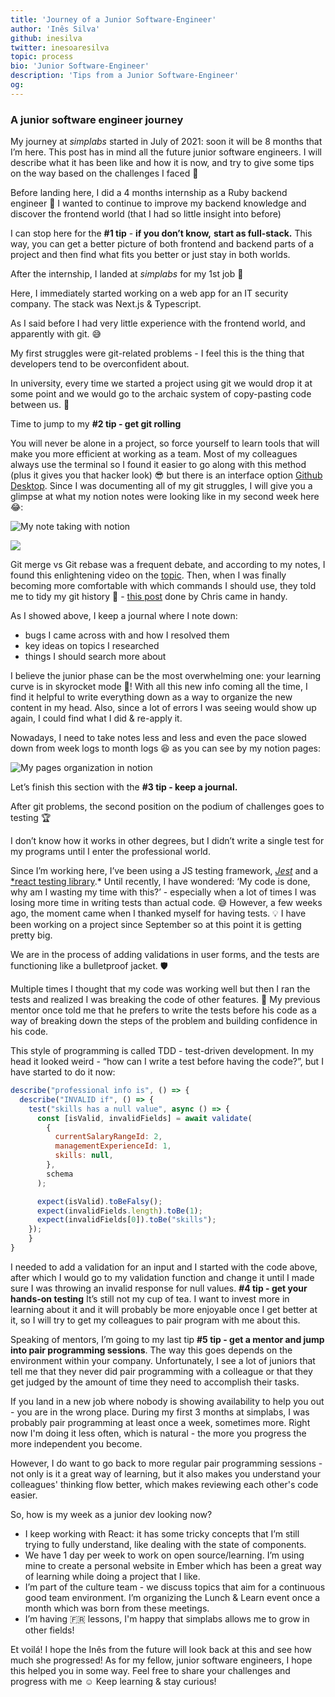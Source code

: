 ```yaml
---
title: 'Journey of a Junior Software-Engineer'
author: 'Inês Silva'
github: inesilva
twitter: inesoaresilva
topic: process
bio: 'Junior Software-Engineer'
description: 'Tips from a Junior Software-Engineer'
og:
---
```


<!--break-->

### A junior software engineer journey

My journey at _simplabs_ started in July of 2021: soon it will be 8 months that
I’m here. This post has in mind all the future junior software engineers. I will
describe what it has been like and how it is now, and try to give some tips on
the way based on the challenges I faced 💪

Before landing here, I did a 4 months internship as a Ruby backend engineer 💎 I
wanted to continue to improve my backend knowledge and discover the frontend
world (that I had so little insight into before)

I can stop here for the **#1 tip** - **if you don’t know,** **start as
full-stack.** This way, you can get a better picture of both frontend and
backend parts of a project and then find what fits you better or just stay in
both worlds.

After the internship, I landed at _simplabs_ for my 1st job 🙌

Here, I immediately started working on a web app for an IT security company. The
stack was Next.js & Typescript.

As I said before I had very little experience with the frontend world, and
apparently with git. 😅

My first struggles were git-related problems - I feel this is the thing that
developers tend to be overconfident about.

In university, every time we started a project using git we would drop it at
some point and we would go to the archaic system of copy-pasting code between
us. 🥲

Time to jump to my **#2 tip - get git rolling**

You will never be alone in a project, so force yourself to learn tools that will
make you more efficient at working as a team. Most of my colleagues always use
the terminal so I found it easier to go along with this method (plus it gives
you that hacker look) 😎 but there is an interface option
[Github Desktop](https://desktop.github.com/). Since I was documenting all of my
git struggles, I will give you a glimpse at what my notion notes were looking
like in my second week here 😂:

![My note taking with notion](/assets/images/posts/2022-02-17-journey-of-a-junior-software-engineer/my-notion-notes-eg1.png)

![](/assets/images/posts/2022-02-17-journey-of-a-junior-software-engineer/my-notion-notes-eg2.png)

Git merge vs Git rebase was a frequent debate, and according to my notes, I
found this enlightening video on the
[topic](https://www.youtube.com/watch?v=CRlGDDprdOQ&ab_channel=Academind). Then,
when I was finally becoming more comfortable with which commands I should use,
they told me to tidy my git history 🧹 -
[this post](https://simplabs.com/blog/2021/05/26/keeping-a-clean-git-history/)
done by Chris came in handy.

As I showed above, I keep a journal where I note down:

- bugs I came across with and how I resolved them
- key ideas on topics I researched
- things I should search more about

I believe the junior phase can be the most overwhelming one: your learning curve
is in skyrocket mode 🚀! With all this new info coming all the time, I find it
helpful to write everything down as a way to organize the new content in my
head. Also, since a lot of errors I was seeing would show up again, I could find
what I did & re-apply it.

Nowadays, I need to take notes less and less and even the pace slowed down from
week logs to month logs 😆 as you can see by my notion pages:

![My pages organization in notion](/assets/images/posts/2022-02-17-journey-of-a-junior-software-engineer/my-notion-pages.png)

Let’s finish this section with the **#3 tip - keep a journal.**

After git problems, the second position on the podium of challenges goes to
testing 🏆

I don’t know how it works in other degrees, but I didn’t write a single test for
my programs until I enter the professional world.

Since I’m working here, I’ve been using a JS testing framework,
_[Jest](https://jestjs.io/)_ and a
[\*react testing library](https://testing-library.com/docs/react-testing-library/intro/).\*
Until recently, I have wondered: ‘My code is done, why am I wasting my time with
this?’ - especially when a lot of times I was losing more time in writing tests
than actual code. 😅 However, a few weeks ago, the moment came when I thanked
myself for having tests. 💡 I have been working on a project since September so
at this point it is getting pretty big.

We are in the process of adding validations in user forms, and the tests are
functioning like a bulletproof jacket. 🛡️

Multiple times I thought that my code was working well but then I ran the tests
and realized I was breaking the code of other features. 🥲 My previous mentor
once told me that he prefers to write the tests before his code as a way of
breaking down the steps of the problem and building confidence in his code.

This style of programming is called TDD - test-driven development. In my head it
looked weird - “how can I write a test before having the code?”, but I have
started to do it now:

```jsx
describe("professional info is", () => {
  describe("INVALID if", () => {
    test("skills has a null value", async () => {
      const [isValid, invalidFields] = await validate(
        {
          currentSalaryRangeId: 2,
          managementExperienceId: 1,
          skills: null,
        },
        schema
      );

      expect(isValid).toBeFalsy();
      expect(invalidFields.length).toBe(1);
      expect(invalidFields[0]).toBe("skills");
    });
	}
}

```

I needed to add a validation for an input and I started with the code above,
after which I would go to my validation function and change it until I made sure
I was throwing an invalid response for null values. **#4 tip - get your hands-on
testing** It’s still not my cup of tea. I want to invest more in learning about
it and it will probably be more enjoyable once I get better at it, so I will try
to get my colleagues to pair program with me about this.

Speaking of mentors, I’m going to my last tip **#5 tip - get a mentor and jump
into pair programming sessions**. The way this goes depends on the environment
within your company. Unfortunately, I see a lot of juniors that tell me that
they never did pair programming with a colleague or that they get judged by the
amount of time they need to accomplish their tasks.

If you land in a new job where nobody is showing availability to help you out -
you are in the wrong place. During my first 3 months at simplabs, I was probably
pair programming at least once a week, sometimes more. Right now I'm doing it
less often, which is natural - the more you progress the more independent you
become.

However, I do want to go back to more regular pair programming sessions - not
only is it a great way of learning, but it also makes you understand your
colleagues' thinking flow better, which makes reviewing each other's code
easier.

So, how is my week as a junior dev looking now?

- I keep working with React: it has some tricky concepts that I’m still trying
  to fully understand, like dealing with the state of components.
- We have 1 day per week to work on open source/learning. I’m using mine to
  create a personal website in Ember which has been a great way of learning
  while doing a project that I like.
- I’m part of the culture team - we discuss topics that aim for a continuous
  good team environment. I’m organizing the Lunch & Learn event once a month
  which was born from these meetings.
- I’m having 🇫🇷 lessons, I'm happy that simplabs allows me to grow in other
  fields!

Et voilá! I hope the Inês from the future will look back at this and see how
much she progressed! As for my fellow, junior software engineers, I hope this
helped you in some way. Feel free to share your challenges and progress with me
☺️ Keep learning & stay curious!
